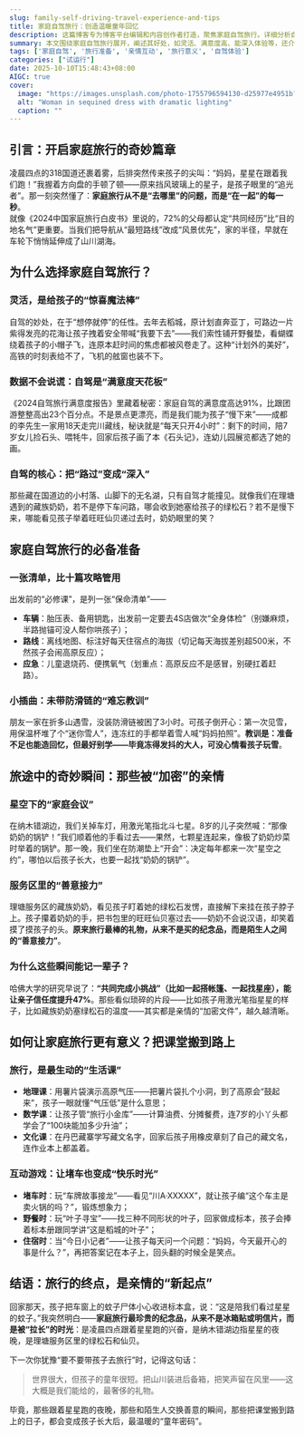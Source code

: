 ```yaml
---
slug: family-self-driving-travel-experience-and-tips
title: 家庭自驾旅行：创造温暖童年回忆
description: 这篇博客专为博客平台编辑和内容创作者打造，聚焦家庭自驾旅行。详细分析自驾优势、准备工作、旅中趣事及让旅行更有意义的方式。引用报告数据，结合亲身经历，为有家庭旅行计划者提供实用建议，助力创造温暖的童年回忆。
summary: 本文围绕家庭自驾旅行展开，阐述其好处，如灵活、满意度高、能深入体验等，还介绍必备准备，像列清单等。分享旅途中奇妙瞬间，强调其增进亲情，最后说明让旅行更有意义的方法，指出旅行能留下珍贵童年回忆。
tags: ['家庭自驾', '旅行准备', '亲情互动', '旅行意义', '自驾体验']
categories: ["试运行"]
date: 2025-10-10T15:48:43+08:00
AIGC: true
cover:
  image: "https://images.unsplash.com/photo-1755796594130-d25977e4951b?crop=entropy&cs=tinysrgb&fit=max&fm=jpg&ixid=M3w4MTEzODh8MHwxfHJhbmRvbXx8fHx8fHx8fDE3NjAwODIzNzR8&ixlib=rb-4.1.0&q=80&w=1080"
  alt: "Woman in sequined dress with dramatic lighting"
  caption: ""
---
```

## 引言：开启家庭旅行的奇妙篇章  
凌晨四点的318国道还裹着雾，后排突然传来孩子的尖叫：“妈妈，星星在跟着我们跑！”我握着方向盘的手顿了顿——原来挡风玻璃上的星子，是孩子眼里的“追光者”。那一刻突然懂了：**家庭旅行从不是“去哪里”的问题，而是“在一起”的每一秒**。  
就像《2024中国家庭旅行白皮书》里说的，72%的父母都认定“共同经历”比“目的地名气”更重要。当我们把导航从“最短路线”改成“风景优先”，家的半径，早就在车轮下悄悄延伸成了山川湖海。  


## 为什么选择家庭自驾旅行？  
### 灵活，是给孩子的“惊喜魔法棒”  
自驾的妙处，在于“想停就停”的任性。去年去稻城，原计划直奔亚丁，可路边一片紫得发亮的花海让孩子拽着安全带喊“我要下去”——我们索性铺开野餐垫，看蝴蝶绕着孩子的小帽子飞，连原本赶时间的焦虑都被风卷走了。这种“计划外的美好”，高铁的时刻表给不了，飞机的舷窗也装不下。  

### 数据不会说谎：自驾是“满意度天花板”  
《2024自驾旅行满意度报告》里藏着秘密：家庭自驾的满意度高达91%，比跟团游整整高出23个百分点。不是景点更漂亮，而是我们能为孩子“慢下来”——成都的李先生一家用18天走完川藏线，秘诀就是“每天只开4小时”：剩下的时间，陪7岁女儿捡石头、喂牦牛，回家后孩子画了本《石头记》，连幼儿园展览都选了她的画。  

### 自驾的核心：把“路过”变成“深入”  
那些藏在国道边的小村落、山脚下的无名湖，只有自驾才能撞见。就像我们在理塘遇到的藏族奶奶，若不是停下车问路，哪会收到她塞给孩子的绿松石？若不是慢下来，哪能看见孩子举着旺旺仙贝递过去时，奶奶眼里的笑？  


## 家庭自驾旅行的必备准备  
### 一张清单，比十篇攻略管用  
出发前的“必修课”，是列一张“保命清单”——  
- **车辆**：胎压表、备用钥匙，出发前一定要去4S店做次“全身体检”（别嫌麻烦，半路抛锚可没人帮你哄孩子）；  
- **路线**：离线地图、标注好每天住宿点的海拔（切记每天海拔差别超500米，不然孩子会闹高原反应）；  
- **应急**：儿童退烧药、便携氧气（划重点：高原反应不是感冒，别硬扛着赶路）。  

### 小插曲：未带防滑链的“难忘教训”  
朋友一家在折多山遇雪，没装防滑链被困了3小时。可孩子倒开心：第一次见雪，用保温杯堆了个“迷你雪人”，连冻红的手都举着雪人喊“妈妈拍照”。**教训是：准备不足也能造回忆，但最好别学——毕竟冻得发抖的大人，可没心情看孩子玩雪**。  


## 旅途中的奇妙瞬间：那些被“加密”的亲情  
### 星空下的“家庭会议”  
在纳木错湖边，我们关掉车灯，用激光笔指北斗七星。8岁的儿子突然喊：“那像奶奶的锅铲！”我们顺着他的手看过去——果然，七颗星连起来，像极了奶奶炒菜时举着的锅铲。那一晚，我们坐在防潮垫上“开会”：决定每年都来一次“星空之约”，哪怕以后孩子长大，也要一起找“奶奶的锅铲”。  

### 服务区里的“善意接力”  
理塘服务区的藏族奶奶，看见孩子盯着她的绿松石发愣，直接解下来挂在孩子脖子上。孩子攥着奶奶的手，把书包里的旺旺仙贝塞过去——奶奶不会说汉语，却笑着摸了摸孩子的头。**原来旅行最棒的礼物，从来不是买的纪念品，而是陌生人之间的“善意接力”**。  

### 为什么这些瞬间能记一辈子？  
哈佛大学的研究早说了：**“共同完成小挑战”（比如一起搭帐篷、一起找星座），能让亲子信任度提升47%**。那些看似琐碎的片段——比如孩子用激光笔指星星的样子，比如藏族奶奶塞绿松石的温度——其实都是亲情的“加密文件”，越久越清晰。  


## 如何让家庭旅行更有意义？把课堂搬到路上  
### 旅行，是最生动的“生活课”  
- **地理课**：用薯片袋演示高原气压——把薯片袋扎个小洞，到了高原会“鼓起来”，孩子一眼就懂“气压低”是什么意思；  
- **数学课**：让孩子管“旅行小金库”——计算油费、分摊餐费，连7岁的小丫头都学会了“100块能加多少升油”；  
- **文化课**：在丹巴藏寨学写藏文名字，回家后孩子用橡皮章刻了自己的藏文名，连作业本上都盖着。  

### 互动游戏：让堵车也变成“快乐时光”  
- **堵车时**：玩“车牌故事接龙”——看见“川A·XXXXX”，就让孩子编“这个车主是卖火锅的吗？”，锻炼想象力；  
- **野餐时**：玩“叶子寻宝”——找三种不同形状的叶子，回家做成标本，孩子会捧着标本册跟同学讲“这是稻城的叶子”；  
- **住宿时**：当“今日小记者”——让孩子每天问一个问题：“妈妈，今天最开心的事是什么？”，再把答案记在本子上，回头翻的时候全是笑点。  


## 结语：旅行的终点，是亲情的“新起点”  
回家那天，孩子把车窗上的蚊子尸体小心收进标本盒，说：“这是陪我们看过星星的蚊子。”我突然明白——**家庭旅行最珍贵的纪念品，从来不是冰箱贴或明信片，而是被“拉长”的时光**：是凌晨四点跟着星星跑的兴奋，是纳木错湖边指星星的夜晚，是理塘服务区里的绿松石和仙贝。  

下一次你犹豫“要不要带孩子去旅行”时，记得这句话：  
> 世界很大，但孩子的童年很短。把山川装进后备箱，把笑声留在风里——这大概是我们能给的，最奢侈的礼物。  

毕竟，那些跟着星星跑的夜晚，那些和陌生人交换善意的瞬间，那些把课堂搬到路上的日子，都会变成孩子长大后，最温暖的“童年密码”。
    